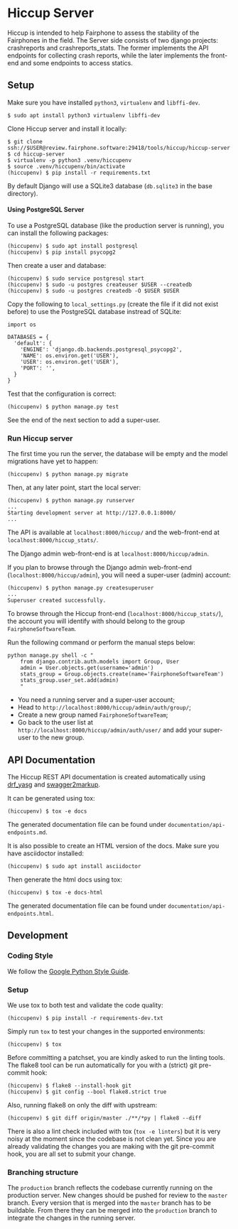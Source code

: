 # Hiccup Server

Hiccup is intended to help Fairphone to assess the stability of the Fairphones in the field.
The Server side consists of two django projects: crashreports and crashreports_stats.  The former
implements the API endpoints for collecting crash reports, while the later implements the
front-end and some endpoints to access statics.

## Setup

Make sure you have installed `python3`, `virtualenv` and `libffi-dev`.

    $ sudo apt install python3 virtualenv libffi-dev

Clone Hiccup server and install it locally:

    $ git clone ssh://$USER@review.fairphone.software:29418/tools/hiccup/hiccup-server
    $ cd hiccup-server
    $ virtualenv -p python3 .venv/hiccupenv
    $ source .venv/hiccupenv/bin/activate
    (hiccupenv) $ pip install -r requirements.txt

By default Django will use a SQLite3 database (`db.sqlite3` in the base directory).

#### Using PostgreSQL Server

To use a PostgreSQL database (like the production server is running), you can install the following
packages:

    (hiccupenv) $ sudo apt install postgresql
    (hiccupenv) $ pip install psycopg2

Then create a user and database:

    (hiccupenv) $ sudo service postgresql start
    (hiccupenv) $ sudo -u postgres createuser $USER --createdb
    (hiccupenv) $ sudo -u postgres createdb -O $USER $USER



Copy the following to `local_settings.py` (create the file if it did not exist before) to use the
PostgreSQL database instread of SQLite:

    import os

    DATABASES = {
      'default': {
        'ENGINE': 'django.db.backends.postgresql_psycopg2',
        'NAME': os.environ.get('USER'),
        'USER': os.environ.get('USER'),
        'PORT': '',
      }
    }


Test that the configuration is correct:

    (hiccupenv) $ python manage.py test

See the end of the next section to add a super-user.


### Run Hiccup server

The first time you run the server, the database will be empty and the model migrations have yet to
happen:

    (hiccupenv) $ python manage.py migrate

Then, at any later point, start the local server:

    (hiccupenv) $ python manage.py runserver
    ...
    Starting development server at http://127.0.0.1:8000/
    ...

The API is available at `localhost:8000/hiccup/` and the web-front-end at
`localhost:8000/hiccup_stats/`.

The Django admin web-front-end is at `localhost:8000/hiccup/admin`.

If you plan to browse through the Django admin web-front-end (`localhost:8000/hiccup/admin`), you
will need a super-user (admin) account:

    (hiccupenv) $ python manage.py createsuperuser
    ...
    Superuser created successfully.

To browse  through the Hiccup front-end (`localhost:8000/hiccup_stats/`), the account you will
identify with should belong to the group `FairphoneSoftwareTeam`.

Run the following command or perform the manual steps below:

    python manage.py shell -c "
        from django.contrib.auth.models import Group, User
        admin = User.objects.get(username='admin')
        stats_group = Group.objects.create(name='FairphoneSoftwareTeam')
        stats_group.user_set.add(admin)
        "

* You need a running server and a super-user account;
* Head to `http://localhost:8000/hiccup/admin/auth/group/`;
* Create a new group named `FairphoneSoftwareTeam`;
* Go back to the user list at `http://localhost:8000/hiccup/admin/auth/user/` and add your
  super-user to the new group.

## API Documentation

The Hiccup REST API documentation is created automatically using
[drf_yasg](https://github.com/axnsan12/drf-yasg) and
[swagger2markup](https://github.com/Swagger2Markup/swagger2markup).

It can be generated using tox:

    (hiccupenv) $ tox -e docs

The generated documentation file can be found under
`documentation/api-endpoints.md`.

It is also possible to create an HTML version of the docs. Make sure you
have asciidoctor installed:

    (hiccupenv) $ sudo apt install asciidoctor

Then generate the html docs using tox:

    (hiccupenv) $ tox -e docs-html

The generated documentation file can be found under
`documentation/api-endpoints.html`.


## Development

### Coding Style

We follow the
[Google Python Style Guide](https://github.com/google/styleguide/blob/gh-pages/pyguide.md).

### Setup

We use tox to both test and validate the code quality:

    (hiccupenv) $ pip install -r requirements-dev.txt

Simply run `tox` to test your changes in the supported environments:

    (hiccupenv) $ tox

Before committing a patchset, you are kindly asked to run the linting tools.
The flake8 tool can be run automatically for you with a (strict) git
pre-commit hook:

    (hiccupenv) $ flake8 --install-hook git
    (hiccupenv) $ git config --bool flake8.strict true

Also, running flake8 on only the diff with upstream:

    (hiccupenv) $ git diff origin/master ./**/*py | flake8 --diff

There is also a lint check included with tox (`tox -e linters`) but it is very
noisy at the moment since the codebase is not clean yet. Since you are already
validating the changes you are making with the git pre-commit hook, you are
all set to submit your change.


### Branching structure

The `production` branch reflects the codebase currently running on the production server. New
changes should be pushed for review to the `master` branch. Every version that is merged into the
`master` branch has to be buildable. From there they can be merged into the `production` branch to
integrate the changes in the running server.

